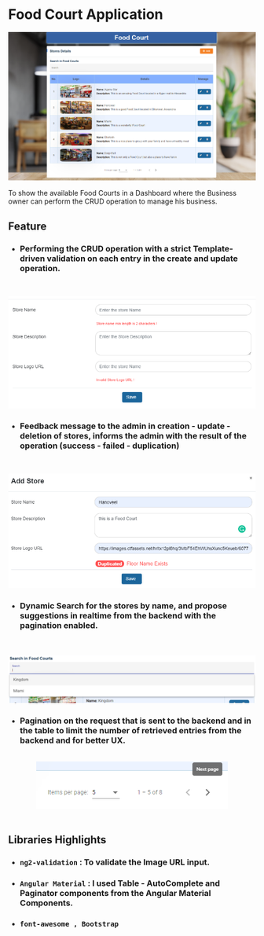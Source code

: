 # Food Court Application
![Food Court](src/assets/images/foodcourt-img.png)
</br>

To show the available Food Courts in a Dashboard where the Business owner can perform the CRUD operation to manage his business.

## Feature
- ### Performing the CRUD operation with a strict Template-driven validation on each entry in the create and  update operation.
</br>

![Food Court](src/assets/images/foodcourt-create.png)
</br>

- ### Feedback message to the admin in creation - update - deletion of stores, informs the admin with the result of the operation (success - failed - duplication)
</br>

![Food Court](src/assets/images/foodcourt-feedback.png)
</br>


- ### Dynamic Search for the stores by name, and propose suggestions in realtime from the backend with the pagination enabled.
</br>

![Food Court](src/assets/images/foodcourt-search.png)
</br>

- ### Pagination on the request that is sent to the backend and in the table to limit the number of retrieved entries from the backend and for better UX. 

</br>

<div style="text-align:center">   
  <img  src="src/assets/images/foodcourt-pagination.png"/>
</div>
</br>

## Libraries Highlights

- ### ```ng2-validation``` : To validate the Image URL input.
- ### ```Angular Material``` : I used Table - AutoComplete and Paginator components from the Angular Material Components.
- ### ```font-awesome , Bootstrap```




